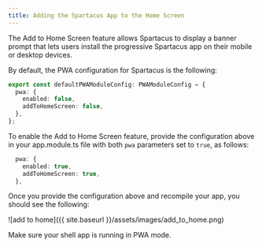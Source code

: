 ```yaml
---
title: Adding the Spartacus App to the Home Screen
---
```


The Add to Home Screen feature allows Spartacus to display a banner prompt that lets users install the progressive Spartacus app on their mobile or desktop devices.

By default, the PWA configuration for Spartacus is the following:

```typescript
export const defaultPWAModuleConfig: PWAModuleConfig = {
  pwa: {
    enabled: false,
    addToHomeScreen: false,
  },
};
```

To enable the Add to Home Screen feature, provide the configuration above in your app.module.ts file with both `pwa` parameters set to `true`, as follows:

```typescript
  pwa: {
    enabled: true,
    addToHomeScreen: true,
  },
```

Once you provide the configuration above and recompile your app, you should see the following:

![add to home]({{ site.baseurl }}/assets/images/add_to_home.png)

Make sure your shell app is running in PWA mode.
